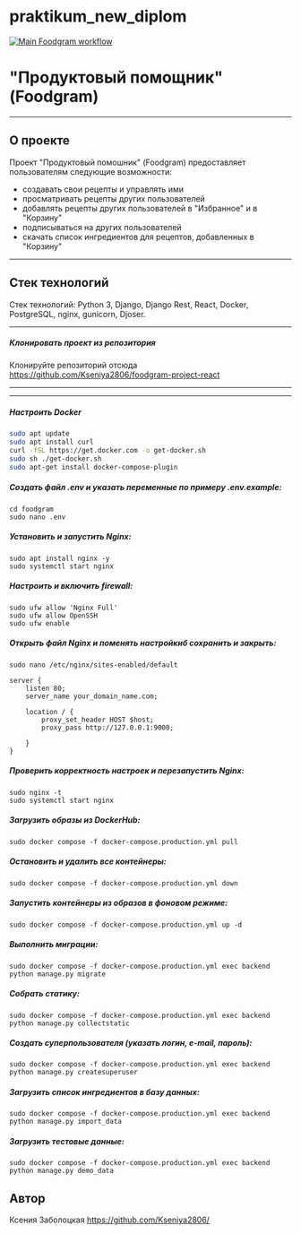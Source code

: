 # praktikum_new_diplom
[![Main Foodgram workflow](https://github.com/Kseniya2806/foodgram-project-react/actions/workflows/main.yml/badge.svg)](https://github.com/Kseniya2806/foodgram-project-react/actions/workflows/main.yml)

# "Продуктовый помощник" (Foodgram)

---
## О проекте <a id=1></a>

Проект "Продуктовый помошник" (Foodgram) предоставляет пользователям следующие возможности:
  - создавать свои рецепты и управлять ими
  - просматривать рецепты других пользователей
  - добавлять рецепты других пользователей в "Избранное" и в "Корзину"
  - подписываться на других пользователей
  - скачать список ингредиентов для рецептов, добавленных в "Корзину"

---

## Стек технологий <a id=6></a>

Стек технологий: Python 3, Django, Django Rest, React, Docker, PostgreSQL, nginx, gunicorn, Djoser.

---
##### Клонировать проект из репозитория <a id=2></a>
Клонируйте репозиторий отсюда https://github.com/Kseniya2806/foodgram-project-react

---

---

##### Настроить Docker <a id=2></a>

```bash
sudo apt update
sudo apt install curl
curl -fSL https://get.docker.com -o get-docker.sh
sudo sh ./get-docker.sh
sudo apt-get install docker-compose-plugin
```

##### Создать файл .env и указать переменные по примеру .env.example:
``` 
cd foodgram
sudo nano .env
```
##### Установить и запустить Nginx:
```
sudo apt install nginx -y
sudo systemctl start nginx
```
##### Настроить и включить firewall:
```
sudo ufw allow 'Nginx Full'
sudo ufw allow OpenSSH
sudo ufw enable
```
##### Открыть файл Nginx и поменять настройкиб сохранить и закрыть:
```
sudo nano /etc/nginx/sites-enabled/default
```
```
server {
    listen 80;
    server_name your_domain_name.com;
    
    location / {
        proxy_set_header HOST $host;
        proxy_pass http://127.0.0.1:9000;

    }
}
```
##### Проверить корректность настроек и перезапустить Nginx: 
```
sudo nginx -t
sudo systemctl start nginx
```
##### Загрузить образы из DockerHub:
```
sudo docker compose -f docker-compose.production.yml pull
```
##### Остановить и удалить все контейнеры:
```
sudo docker compose -f docker-compose.production.yml down
```
##### Запустить контейнеры из образов в фоновом режиме: 
```
sudo docker compose -f docker-compose.production.yml up -d
```
##### Выполнить миграции: 
``` 
sudo docker compose -f docker-compose.production.yml exec backend python manage.py migrate 
```
##### Собрать статику:
``` 
sudo docker compose -f docker-compose.production.yml exec backend python manage.py collectstatic
```
##### Создать суперпользователя (указать логин, e-mail, пароль):
``` 
sudo docker compose -f docker-compose.production.yml exec backend python manage.py createsuperuser 
```
##### Загрузить список ингредиентов в базу данных:
``` 
sudo docker compose -f docker-compose.production.yml exec backend python manage.py import_data
``` 
##### Загрузить тестовые данные:
``` 
sudo docker compose -f docker-compose.production.yml exec backend python manage.py demo_data

``` 
## Автор <a id=7></a>

Ксения Заболоцкая
https://github.com/Kseniya2806/

